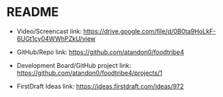 # README

* Video/Screencast link: https://drive.google.com/file/d/0B0ta9HoLkF-6UGt1cy04WWhPZkU/view

* GitHub/Repo link: https://github.com/atandon0/foodtribe4

* Development Board/GitHub project link: https://github.com/atandon0/foodtribe4/projects/1

* FirstDraft Ideas link: https://ideas.firstdraft.com/ideas/972
